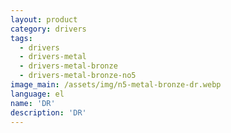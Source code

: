 ```yaml
---
layout: product
category: drivers
tags:
  - drivers
  - drivers-metal
  - drivers-metal-bronze
  - drivers-metal-bronze-no5
image_main: /assets/img/n5-metal-bronze-dr.webp
language: el
name: 'DR'
description: 'DR'
---
```


